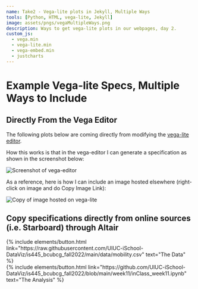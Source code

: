 ```yaml
---
name: Take2 - Vega-lite plots in Jekyll, Multiple Ways
tools: [Python, HTML, vega-lite, Jekyll]
image: assets/pngs/vegaMultipleWays.png
description: Ways to get vega-lite plots in our webpages, day 2.
custom_js:
  - vega.min
  - vega-lite.min
  - vega-embed.min
  - justcharts
---
```



# Example Vega-lite Specs, Multiple Ways to Include

## Directly From the Vega Editor

The following plots below are coming directly from modifying the [vega-lite editor](https://vega.github.io/editor).

<vegachart schema-url="{{ site.baseurl }}/assets/json/fromvegaeditor.json" style="width: 100%"></vegachart>

<vegachart schema-url="{{ site.baseurl }}/assets/json/interactivefromvegaeditor.json" style="width: 100%"></vegachart>

<vegachart schema-url="{{ site.baseurl }}/assets/json/interactive2vegaeditor.json" style="width: 100%"></vegachart>

How this works is that in the vega-editor I can generate a specification as shown in the screenshot below:

![Screenshot of vega-editor]({{site.baseurl}}/assets/pngs/examplevegaeditor.png)

As a reference, here is how I can include an image hosted elsewhere (right-click on image and do Copy Image Link):

![Copy of image hosted on vega-lite](https://vega.github.io/images/vg.png)


## Copy specifications directly from online sources (i.e. Starboard) through Altair

<vegachart schema-url="{{ site.baseurl }}/assets/json/chart1.json" style="width: 100%"></vegachart>


<!-- these are written in a combo of html and liquid --> 

<div class="left">
{% include elements/button.html link="https://raw.githubusercontent.com/UIUC-iSchool-DataViz/is445_bcubcg_fall2022/main/data/mobility.csv" text="The Data" %}
</div>

<div class="right">
{% include elements/button.html link="https://github.com/UIUC-iSchool-DataViz/is445_bcubcg_fall2022/blob/main/week11/inClass_week11.ipynb" text="The Analysis" %}
</div>

